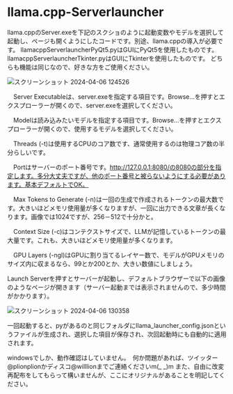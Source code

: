 # llama.cpp-Serverlauncher
llama.cppのServer.exeを下記のスクショのように起動変数やモデルを選択して起動し、ページも開くようにしたコードです。別途、llama.cppの導入が必要です。
llamacppServerlauncherPyQt5.pyはGUIにPyQt5を使用したものです。
llamacppServerlauncherTkinter.pyはGUIにTkinterを使用したものです。
どちらも機能は同じなので、好きな方をご使用ください。

![スクリーンショット 2024-04-06 124526](https://github.com/willailora/llama.cpp-Serverlauncher/assets/166263028/75fb0306-b650-4918-a604-82067cce0d27)

　Server Executableは、server.exeを指定する項目です。Browse…を押すとエクスプローラーが開くので、server.exeを選択してください。
 
　Modelは読み込みたいモデルを指定する項目です。Browse…を押すとエクスプローラーが開くので、使用するモデルを選択してください。
 
　Threads (-t)は使用するCPUのコア数です、通常使用するのは物理コア数の半分らしいです。
 
　Portはサーバーのポート番号です。http://127.0.0.1:8080/の8080の部分を指定します。多分大丈夫ですが、他のポート番号と被らないようにする必要があります。基本デフォルトでOK。
 
　Max Tokens to Generate (-n)は一回の生成で作成されるトークンの最大数です。大きいほどメモリ使用量が多くなりますが、一回に出力できる文章が長くなります。画像では1024ですが、256－512で十分かと。
 
　Context Size (-c)はコンテクストサイズで、LLMが記憶しているトークンの最大量です。これも、大きいほどメモリ使用量が多くなります。
 
　GPU Layers (-ngl)はGPUに割り当てるレイヤー数で、モデルがGPUメモリのサイズ内に収まるなら、99とか200とか、大きい数値にしましょう。
 
 Launch Serverを押すとサーバーが起動し、デフォルトブラウザーで以下の画像のようなページが開きます（サーバー起動までは表示されませんので、多少時間がかかります）。

![スクリーンショット 2024-04-06 130358](https://github.com/willailora/llama.cpp-Serverlauncher/assets/166263028/8ff2f7d3-2679-4c25-8fb7-c1596b11931c)

一回起動すると、pyがあるのと同じフォルダにllama_launcher_config.jsonというファイルが生成され、選択した項目が保存され、次回起動時にも自動的に適用されます。

windowsでしか、動作確認はしていません。　何か問題があれば、ツイッター@plionplionかディスコ@willlionまでご連絡くださいm(_ _)m
また、自由に改変再配布をしてもらって構いませんが、ここにオリジナルがあることを明記してください。
